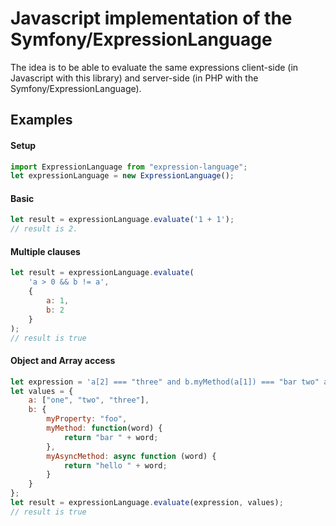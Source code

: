# Javascript implementation of the Symfony/ExpressionLanguage

The idea is to be able to evaluate the same expressions client-side (in Javascript with this library)
and server-side (in PHP with the Symfony/ExpressionLanguage).

## Examples
#### Setup
```javascript
import ExpressionLanguage from "expression-language";
let expressionLanguage = new ExpressionLanguage();
```
#### Basic
```javascript
let result = expressionLanguage.evaluate('1 + 1');
// result is 2.
```
#### Multiple clauses
```javascript
let result = expressionLanguage.evaluate(
    'a > 0 && b != a', 
    {
        a: 1, 
        b: 2
    }
);
// result is true
```
#### Object and Array access
```javascript
let expression = 'a[2] === "three" and b.myMethod(a[1]) === "bar two" and b.myAsyncMethod("world") === "hello world"';
let values = {
    a: ["one", "two", "three"], 
    b: {
        myProperty: "foo", 
        myMethod: function(word) {
            return "bar " + word;
        },
        myAsyncMethod: async function (word) {
            return "hello " + word;
        }
    }
};
let result = expressionLanguage.evaluate(expression, values);
// result is true
```

